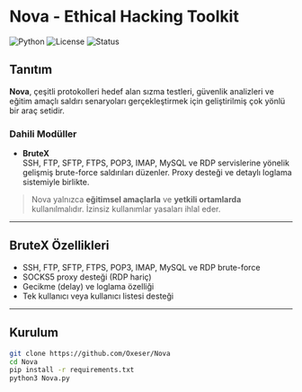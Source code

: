 # Nova - Ethical Hacking Toolkit

![Python](https://img.shields.io/badge/Python-3.8%2B-blue)
![License](https://img.shields.io/badge/License-Educational%20Use%20Only-red)
![Status](https://img.shields.io/badge/Status-Beta-orange)

## Tanıtım

**Nova**, çeşitli protokolleri hedef alan sızma testleri, güvenlik analizleri ve eğitim amaçlı saldırı senaryoları gerçekleştirmek için geliştirilmiş çok yönlü bir araç setidir.

### Dahili Modüller

- **BruteX**  
  SSH, FTP, SFTP, FTPS, POP3, IMAP, MySQL ve RDP servislerine yönelik gelişmiş brute-force saldırıları düzenler. Proxy desteği ve detaylı loglama sistemiyle birlikte.

> Nova yalnızca **eğitimsel amaçlarla** ve **yetkili ortamlarda** kullanılmalıdır. İzinsiz kullanımlar yasaları ihlal eder.

---

## BruteX Özellikleri

- SSH, FTP, SFTP, FTPS, POP3, IMAP, MySQL ve RDP brute-force
- SOCKS5 proxy desteği (RDP hariç)
- Gecikme (delay) ve loglama özelliği
- Tek kullanıcı veya kullanıcı listesi desteği

---

## Kurulum

```bash
git clone https://github.com/Oxeser/Nova
cd Nova
pip install -r requirements.txt
python3 Nova.py
